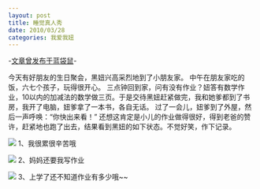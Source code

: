 ```yaml
---
layout: post
title: 睡觉真人秀
date: 2010/03/28
categories: 我爱我妞
---
```


-[文章曾发布于蓝袋鼠](http://landaishu.hi2net.com/home/blog_read.asp?id=4175&blogid=83982)-



 今天有好朋友的生日聚会，黑妞兴高采烈地到了小朋友家。
 中午在朋友家吃的饭，六七个孩子，玩得很开心。
 三点钟回到家，问有没有作业？妞答有数学作业，10以内的加减法的数学做三页。于是交待黑妞赶紧做完，我和她爹都到了书房，我开了电脑，妞爹拿了一本书，各自无话。
 过了一会儿，妞爹到了外屋，然后一声呼唤：“你快出来看！”
 还想这肯定是小儿的作业做得很好，得到老爸的赞许，赶紧地也跑了出去，结果看到黑妞的如下状态。不觉好笑，作下记录。

![](/heiniuniu_uploads/upload20083/201032825540840.jpg)
1、我很累很辛苦哦

![](/heiniuniu_uploads/upload20083/201032825710614.jpg)
2、妈妈还要我写作业

![](/heiniuniu_uploads/upload20083/201032825841672.jpg)
3、上学了还不知道作业有多少哦~~
